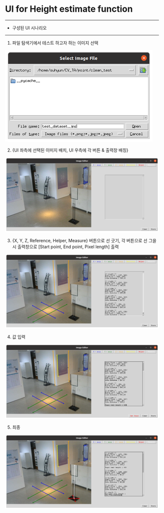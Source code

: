 # UI for Height estimate function
---
* 구성된 UI 시나리오
---

1. 파일 탐색기에서 테스트 하고자 하는 이미지 선택

![scenario1](https://github.com/Kims0ngmin/only_UI/blob/main/scenario/scenario1.png)


2. {UI 좌측에 선택된 이미지 배치, UI 우측에 각 버튼 & 출력창 배칭}

![scenario2](https://github.com/Kims0ngmin/only_UI/blob/main/scenario/scenario2.png)


3. {X, Y, Z, Reference, Helper, Measure} 버튼으로 선 긋기, 각 버튼으로 선 그을 시 출력창으로 [Start point, End point, Pixel length] 출력

![scenario3](https://github.com/Kims0ngmin/only_UI/blob/main/scenario/scenario3.png)


4. 값 입력

![scenario4](https://github.com/Kims0ngmin/only_UI/blob/main/scenario/scenario4.png)


5. 최종

![scenario5](https://github.com/Kims0ngmin/only_UI/blob/main/scenario/scenario5.png)


